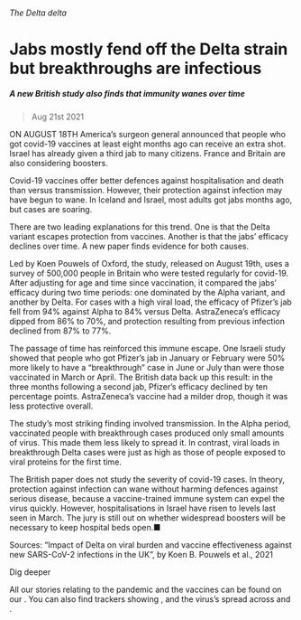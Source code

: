 ###### The Delta delta
# Jabs mostly fend off the Delta strain but breakthroughs are infectious 
##### A new British study also finds that immunity wanes over time 
> Aug 21st 2021 


ON AUGUST 18TH America’s surgeon general announced that people who got covid-19 vaccines at least eight months ago can receive an extra shot. Israel has already given a third jab to many citizens. France and Britain are also considering boosters.
Covid-19 vaccines offer better defences against hospitalisation and death than versus transmission. However, their protection against infection may have begun to wane. In Iceland and Israel, most adults got jabs months ago, but cases are soaring.

There are two leading explanations for this trend. One is that the Delta variant escapes protection from vaccines. Another is that the jabs’ efficacy declines over time. A new paper finds evidence for both causes.
Led by Koen Pouwels of Oxford, the study, released on August 19th, uses a survey of 500,000 people in Britain who were tested regularly for covid-19. After adjusting for age and time since vaccination, it compared the jabs’ efficacy during two time periods: one dominated by the Alpha variant, and another by Delta. For cases with a high viral load, the efficacy of Pfizer’s jab fell from 94% against Alpha to 84% versus Delta. AstraZeneca’s efficacy dipped from 86% to 70%, and protection resulting from previous infection declined from 87% to 77%.


The passage of time has reinforced this immune escape. One Israeli study showed that people who got Pfizer’s jab in January or February were 50% more likely to have a “breakthrough” case in June or July than were those vaccinated in March or April. The British data back up this result: in the three months following a second jab, Pfizer’s efficacy declined by ten percentage points. AstraZeneca’s vaccine had a milder drop, though it was less protective overall.
The study’s most striking finding involved transmission. In the Alpha period, vaccinated people with breakthrough cases produced only small amounts of virus. This made them less likely to spread it. In contrast, viral loads in breakthrough Delta cases were just as high as those of people exposed to viral proteins for the first time.


The British paper does not study the severity of covid-19 cases. In theory, protection against infection can wane without harming defences against serious disease, because a vaccine-trained immune system can expel the virus quickly. However, hospitalisations in Israel have risen to levels last seen in March. The jury is still out on whether widespread boosters will be necessary to keep hospital beds open.■
Sources: “Impact of Delta on viral burden and vaccine effectiveness against new SARS-CoV-2 infections in the UK”, by Koen B. Pouwels et al., 2021



Dig deeper
All our stories relating to the pandemic and the vaccines can be found on our . You can also find trackers showing ,  and the virus’s spread across  and .
